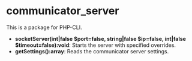 # communicator_server
This is a package for PHP-CLI.

- **socketServer(int|false $port=false, string|false $ip=false, int|false $timeout=false):void**: Starts the server with specified overrides.
- **getSettings():array**: Reads the communicator server settings.